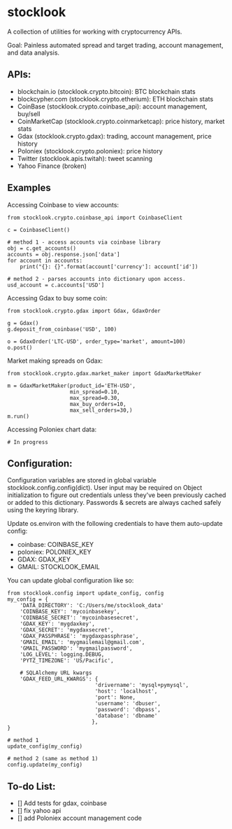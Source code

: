 stocklook
=========

A collection of utilities for working with cryptocurrency APIs.

Goal: Painless automated spread and target trading, account management, and data analysis.

APIs:
---------

- blockchain.io (stocklook.crypto.bitcoin): BTC blockchain stats
- blockcypher.com (stocklook.crypto.etherium): ETH blockchain stats
- CoinBase (stocklook.crypto.coinbase_api): account management, buy/sell
- CoinMarketCap (stocklook.crypto.coinmarketcap): price history, market stats
- Gdax (stocklook.crypto.gdax):  trading, account management, price history
- Poloniex (stocklook.crypto.poloniex): price history
- Twitter (stocklook.apis.twitah): tweet scanning
- Yahoo Finance (broken)

Examples
--------

Accessing Coinbase to view accounts:

    from stocklook.crypto.coinbase_api import CoinbaseClient

    c = CoinbaseClient()

    # method 1 - access accounts via coinbase library
    obj = c.get_accounts()
    accounts = obj.response.json['data']
    for account in accounts:
        print("{}: {}".format(account['currency']: account['id'])

    # method 2 - parses accounts into dictionary upon access.
    usd_account = c.accounts['USD']


Accessing Gdax to buy some coin:

    from stocklook.crypto.gdax import Gdax, GdaxOrder

    g = Gdax()
    g.deposit_from_coinbase('USD', 100)

    o = GdaxOrder('LTC-USD', order_type='market', amount=100)
    o.post()

Market making spreads on Gdax:

    from stocklook.crypto.gdax.market_maker import GdaxMarketMaker

    m = GdaxMarketMaker(product_id='ETH-USD',
                        min_spread=0.10,
                        max_spread=0.30,
                        max_buy_orders=10,
                        max_sell_orders=30,)
    m.run()

Accessing Poloniex chart data:

    # In progress


Configuration:
--------------
Configuration variables are stored in global variable stocklook.config.config(dict). User input may be required
on Object initialization to figure out credentials unless they've been previously cached or added to this dictionary.
Passwords & secrets are always cached safely using the keyring library.

Update os.environ with the following credentials to have them auto-update config:

- coinbase: COINBASE_KEY
- poloniex: POLONIEX_KEY
- GDAX: GDAX_KEY
- GMAIL: STOCKLOOK_EMAIL

You can update global configuration like so:

    from stocklook.config import update_config, config
    my_config = {
        'DATA_DIRECTORY': 'C:/Users/me/stocklook_data'
        'COINBASE_KEY': 'mycoinbasekey',
        'COINBASE_SECRET': 'mycoinbasesecret',
        'GDAX_KEY': 'mygdaxkey',
        'GDAX_SECRET': 'mygdaxsecret',
        'GDAX_PASSPHRASE': 'mygdaxpassphrase',
        'GMAIL_EMAIL': 'mygmailemail@gmail.com',
        'GMAIL_PASSWORD': 'mygmailpassword',
        'LOG_LEVEL': logging.DEBUG,
        'PYTZ_TIMEZONE': 'US/Pacific',

        # SQLAlchemy URL kwargs
        'GDAX_FEED_URL_KWARGS': {
                                'drivername': 'mysql+pymysql',
                                'host': 'localhost',
                                'port': None,
                                'username': 'dbuser',
                                'password': 'dbpass',
                                'database': 'dbname'
                               },
    }

    # method 1
    update_config(my_config)

    # method 2 (same as method 1)
    config.update(my_config)


To-do List:
-----------

- [] Add tests for gdax, coinbase
- [] fix yahoo api
- [] add Poloniex account management code






